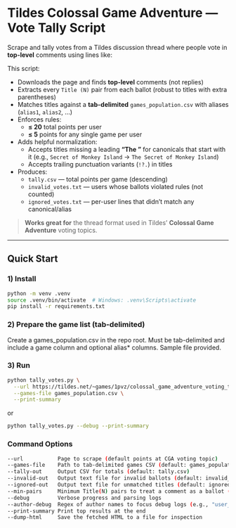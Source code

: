 # Tildes Colossal Game Adventure — Vote Tally Script

Scrape and tally votes from a Tildes discussion thread where people vote in **top-level** comments using lines like:


This script:
- Downloads the page and finds **top-level** comments (not replies)  
- Extracts every `Title (N)` pair from each ballot (robust to titles with extra parentheses)  
- Matches titles against a **tab-delimited** `games_population.csv` with aliases (`alias1`, `alias2`, …)  
- Enforces rules:
  - **≤ 20** total points per user
  - **≤ 5** points for any single game per user
- Adds helpful normalization:
  - Accepts titles missing a leading **“The ”** for canonicals that start with it (e.g., `Secret of Monkey Island` → `The Secret of Monkey Island`)
  - Accepts trailing punctuation variants (`!?.`) in titles
- Produces:
  - `tally.csv` — total points per game (descending)
  - `invalid_votes.txt` — users whose ballots violated rules (not counted)
  - `ignored_votes.txt` — per-user lines that didn’t match any canonical/alias

> **Works great for** the thread format used in Tildes’ **Colossal Game Adventure** voting topics.

---

## Quick Start

### 1) Install
```bash
python -m venv .venv
source .venv/bin/activate  # Windows: .venv\Scripts\activate
pip install -r requirements.txt
```

### 2) Prepare the game list (tab-delimited)
Create a games_population.csv in the repo root. Must be tab-delimited and include a game column and optional alias* columns. Sample file provided.

### 3) Run
```bash
python tally_votes.py \
  --url https://tildes.net/~games/1pvz/colossal_game_adventure_voting_topic \
  --games-file games_population.csv \
  --print-summary
```
or
```bash
python tally_votes.py --debug --print-summary
```

### Command Options
```bash
--url           Page to scrape (default points at CGA voting topic)
--games-file    Path to tab-delimited games CSV (default: games_population.csv)
--tally-out     Output CSV for totals (default: tally.csv)
--invalid-out   Output text file for invalid ballots (default: invalid_votes.txt)
--ignored-out   Output text file for unmatched titles (default: ignored_votes.txt)
--min-pairs     Minimum Title(N) pairs to treat a comment as a ballot (default: 1)
--debug         Verbose progress and parsing logs
--author-debug  Regex of author names to focus debug logs (e.g., "user_id")
--print-summary Print top results at the end
--dump-html     Save the fetched HTML to a file for inspection

```
